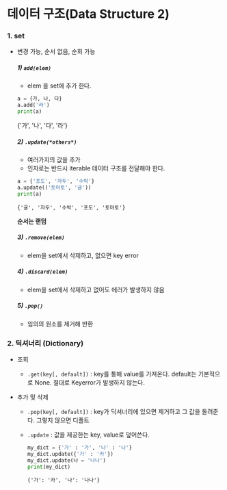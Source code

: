 # 데이터 구조(Data Structure 2)

### 1. set

- 변경 가능, 순서 없음, 순회 가능

  ##### 1) `add(elem)`

  - elem 을 set에 추가 한다.

  ```python
  a = {가, 나, 다}
  a.add('라')
  print(a)
  ```

  {'가', '나', '다', '라'}

  

  ##### 2) `.update(*others*)`

  - 여러가지의 값을 추가
  - 인자로는 반드시 iterable 데이터 구조를 전달해야 한다.

  ```python
  a = {'포도', '자두', '수박'}
  a.update(('토마토', '귤'))
  print(a)
  ```

  ```
  {'귤', '자두', '수박', '포도', '토마토'}
  ```

  **순서는 랜덤**

  ##### 3) `.remove(elem)`

  - elem을 set에서 삭제하고, 없으면 key error

  ##### 4) `.discard(elem)`

  - elem을 set에서 삭제하고 없어도 에러가 발생하지 않음

  ##### 5) `.pop()`

  - 임의의 원소를 제거해 반환

### 2. 딕셔너리 (Dictionary)

- 조회

  - `.get(key[, default])` : key를 통해 value를 가져온다. default는 기본적으로 None. 절대로 Keyerror가 발생하지 않는다.

- 추가 및 삭제

  - `.pop(key[, default])` : key가 딕셔너리에 있으면 제거하고 그 값을 돌려준다. 그렇지 않으면 디폴트 

  - `.update` : 값을 제공한는 key, value로 덮어쓴다.

    ```python
    my_dict = {'가' : '가', '나' : '나'}
    my_dict.update({'가' : '카'})
    my_dict.update(나 = '나나')
    print(my_dict)
    ```

    ```
    {'가': '카', '나': '나나'}
    ```
